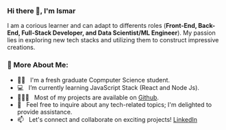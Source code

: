 ### Hi there 👋, I'm Ismar

I am a corious learner and can adapt to differents roles (**Front-End, Back-End, Full-Stack Developer, and Data Scientist/ML Engineer**). My passion lies in exploring new tech stacks and utilizing them to construct impressive creations.

### 🫣 More About Me:

- 🧑‍🎓 &nbsp; I'm a fresh graduate Copmputer Science student. 
- 💻 &nbsp; I’m currently learning JavaScript Stack (React and Node Js).
- 👨🏻‍💻 &nbsp; Most of my projects are available on [Github](https://github.com/ismarapw?tab=repositories).
- 💬 &nbsp; Feel free to inquire about any tech-related topics; I'm delighted to provide assistance.
- 📫 &nbsp; Let's connect and collaborate on exciting projects! [LinkedIn](https://www.linkedin.com/in/rahul-jha98/)
